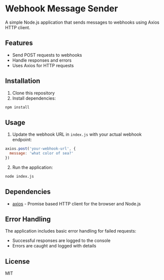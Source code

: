 # Webhook Message Sender

A simple Node.js application that sends messages to webhooks using Axios HTTP client.

## Features

- Send POST requests to webhooks
- Handle responses and errors
- Uses Axios for HTTP requests

## Installation

1. Clone this repository
2. Install dependencies:
```bash
npm install
```

## Usage

1. Update the webhook URL in `index.js` with your actual webhook endpoint:
```javascript
axios.post('your-webhook-url', {
  message: 'what color of sea?'
})
```

2. Run the application:
```bash
node index.js
```

## Dependencies

- [axios](https://github.com/axios/axios) - Promise based HTTP client for the browser and Node.js

## Error Handling

The application includes basic error handling for failed requests:
- Successful responses are logged to the console
- Errors are caught and logged with details

## License

MIT

